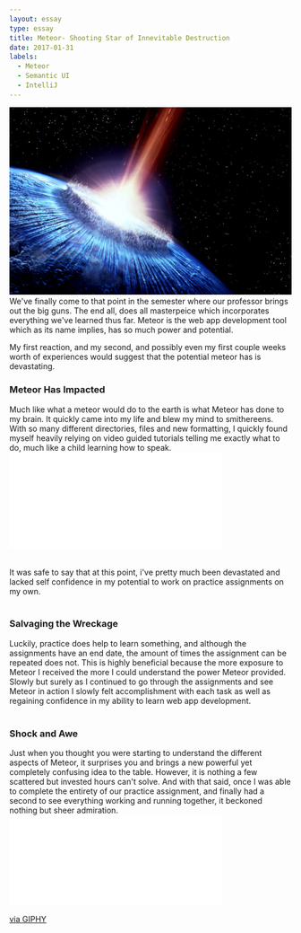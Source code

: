 ```yaml
---
layout: essay
type: essay
title: Meteor- Shooting Star of Innevitable Destruction
date: 2017-01-31
labels: 
  - Meteor
  - Semantic UI
  - IntelliJ
---
```


<link href="https://fonts.googleapis.com/css?family=Dancing+Script" rel="stylesheet">

<style>

</style>

<body>
<div class="ui medium images">
	<img class="ui image" src="..//images/meteor.jpg">
</div>

<div>
We've finally come to that point in the semester where our professor brings out the big guns. The end all, does all masterpeice which incorporates everything we've learned thus far. Meteor is the web app development tool which as its name implies, has so much power and potential.

My first reaction, and my second, and possibly even my first couple weeks worth of experiences would suggest that the potential meteor has is devastating.
<br>
<h3>Meteor Has Impacted</h3>
Much like what a meteor would do to the earth is what  Meteor has done to my brain. It quickly came into my life and blew my mind to smithereens. With so many different directories, files and new formatting, I quickly found myself heavily relying on video guided tutorials telling me exactly what to do, much like a child learning how to speak.
</div>
<iframe src="//giphy.com/embed/l0NwHXQy3kUSfFF60" width="380" height="170.72" frameBorder="0" class="giphy-embed" allowFullScreen></iframe><p><a href="http://giphy.com/gifs/justin-brain-mind-blown-l0NwHXQy3kUSfFF60"></a></p>
<br>
<div>
It was safe to say that at this point, i've pretty much been devastated and lacked self confidence in my potential to work on practice assignments on my own.
</div>
<br>
<div>
<h3>Salvaging the Wreckage</h3>
Luckily, practice does help to learn something, and although the assignments have an end date, the amount of times the assignment can be repeated does not. This is highly beneficial because the more exposure to Meteor I received the more I could understand the power Meteor provided. Slowly but surely as I continued to go through the assignments and see Meteor in action I slowly felt accomplishment with each task as well as regaining confidence in my ability to learn web app development. 

</div>
<br>
<div>
<h3>Shock and Awe</h3>
Just when you thought you were starting to understand the different aspects of Meteor, it surprises you and brings a new powerful yet completely confusing idea to the table. However, it is nothing a few scattered but invested hours can't solve. And with that said, once I was able to complete the entirety of our practice assignment, and finally had a second to see everything working and running together, it beckoned nothing but sheer admiration.
</div>
<iframe src="//giphy.com/embed/yidUzHnBk32Um9aMMw" width="380" height="160" frameBorder="0" class="giphy-embed" allowFullScreen></iframe><p><a href="http://giphy.com/gifs/hugh-jackman-amazed-awe-yidUzHnBk32Um9aMMw">via GIPHY</a></p>

<div>
</div>

</body>
